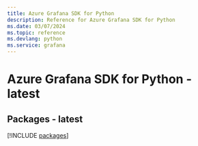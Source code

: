 ```yaml
---
title: Azure Grafana SDK for Python
description: Reference for Azure Grafana SDK for Python
ms.date: 03/07/2024
ms.topic: reference
ms.devlang: python
ms.service: grafana
---
```

# Azure Grafana SDK for Python - latest
## Packages - latest
[!INCLUDE [packages](grafana-index.md)]